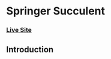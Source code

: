 # Springer Succulent
### [Live Site](https://max-springer-succulent.netlify.app/)

## Introduction

